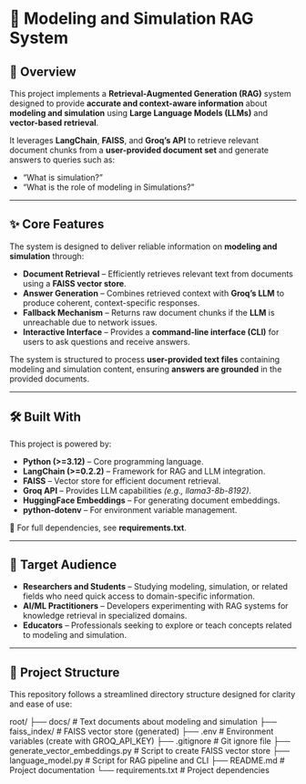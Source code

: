 # 🧠 Modeling and Simulation RAG System

## 📌 Overview
This project implements a **Retrieval-Augmented Generation (RAG)** system designed to provide **accurate and context-aware information** about **modeling and simulation** using **Large Language Models (LLMs)** and **vector-based retrieval**.

It leverages **LangChain**, **FAISS**, and **Groq’s API** to retrieve relevant document chunks from a **user-provided document set** and generate answers to queries such as:  
- “What is simulation?”  
- “What is the role of modeling in Simulations?”

---

## ✨ Core Features
The system is designed to deliver reliable information on **modeling and simulation** through:

- **Document Retrieval** – Efficiently retrieves relevant text from documents using a **FAISS vector store**.
- **Answer Generation** – Combines retrieved context with **Groq’s LLM** to produce coherent, context-specific responses.
- **Fallback Mechanism** – Returns raw document chunks if the **LLM** is unreachable due to network issues.
- **Interactive Interface** – Provides a **command-line interface (CLI)** for users to ask questions and receive answers.

The system is structured to process **user-provided text files** containing modeling and simulation content, ensuring **answers are grounded** in the provided documents.

---

## 🛠️ Built With
This project is powered by:

- **Python (>=3.12)** – Core programming language.
- **LangChain (>=0.2.2)** – Framework for RAG and LLM integration.
- **FAISS** – Vector store for efficient document retrieval.
- **Groq API** – Provides LLM capabilities *(e.g., llama3-8b-8192)*.
- **HuggingFace Embeddings** – For generating document embeddings.
- **python-dotenv** – For environment variable management.

📄 For full dependencies, see **requirements.txt**.

---

## 👥 Target Audience
- **Researchers and Students** – Studying modeling, simulation, or related fields who need quick access to domain-specific information.
- **AI/ML Practitioners** – Developers experimenting with RAG systems for knowledge retrieval in specialized domains.
- **Educators** – Professionals seeking to explore or teach concepts related to modeling and simulation.

---

## 📂 Project Structure
This repository follows a streamlined directory structure designed for clarity and ease of use:

root/
├── docs/ # Text documents about modeling and simulation
├── faiss_index/ # FAISS vector store (generated)
├── .env # Environment variables (create with GROQ_API_KEY)
├── .gitignore # Git ignore file
├── generate_vector_embeddings.py # Script to create FAISS vector store
├── language_model.py # Script for RAG pipeline and CLI
├── README.md # Project documentation
└── requirements.txt # Project dependencies